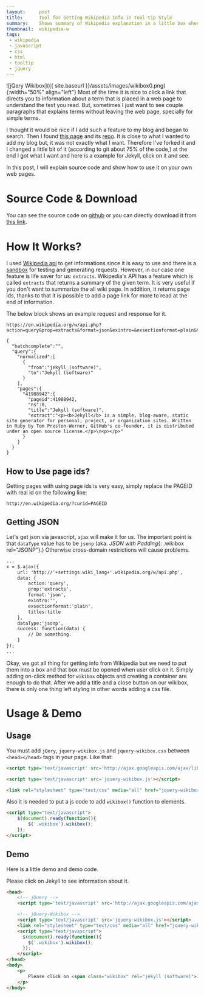 ```yaml
---
layout:     post
title:      Tool for Getting Wikipedia Info in Tool-tip Style
summary:    Shows summary of Wikipedia explanation in a little box when click on it.
thumbnail:  wikipedia-w
tags:
 - wikipedia
 - javascript
 - css
 - html
 - tooltip
 - jquery
---
```


![jQery Wikibox]({{ site.baseurl }}/assets/images/wikibox0.png){:width="50%" align="left"} Most of the time it is nice
to click a link that directs you to information about a term that is placed in a web page
to understand the text you read. But, sometimes I just want to see couple paragraphs
that explains terms without leaving the web page, specially for simple terms.

I thought it would be nice if I add such a feature to my blog and began to search. Then I
found [this page][5] and its [repo][6]. It is close to what I wanted to add my blog but, it was not
exactly what I want. Therefore I've forked it and I changed a little bit of it (according to git about 75% of the code,)
at the end I got what I want and here is a example for <span class="wikibox" rel="jekyll (software)">Jekyll</span>, click on it
and see.

In this post, I will explain source code and show how to use it on your own web pages.

# Source Code & Download

You can see the source code on [github][1] or you can directly download it from [this link][2].

# How It Works?

I used [Wikipedia api][3] to get informations since it is easy to use and there is a [sandbox][4] for testing and 
generating requests.
However, in our case one feature is life saver for us: `extracts`. Wikipedia's API has a feature which is called `extracts`
that returns a summary of the given term. It is very useful if you don't want to summarize the all wiki page.
In addition, it returns page ids, thanks to that it is possible to add a page link for more to read at the end
of information.

The below block shows an example request and response for it.

~~~
https://en.wikipedia.org/w/api.php?action=query&prop=extracts&format=json&exintro=&exsectionformat=plain&titles=jekyll_%28software%29
~~~

~~~
{
  "batchcomplete":"",
  "query":{
    "normalized":[
      {
        "from":"jekyll_(software)",
        "to":"Jekyll (software)"
      }
    ],
    "pages":{
      "41988942":{
        "pageid":41988942,
        "ns":0,
        "title":"Jekyll (software)",
        "extract":"<p><b>Jekyll</b> is a simple, blog-aware, static site generator for personal, project, or organization sites. Written in Ruby by Tom Preston-Werner, GitHub's co-founder, it is distributed under an open source license.</p>\n<p></p>"
      }
    }
  }
}
~~~

## How to Use page ids?

Getting pages with using page ids is very easy, simply replace the PAGEID with real id on the following line:

~~~
http://en.wikipedia.org/?curid=PAGEID
~~~

## Getting JSON

Let's get json via javascript, `ajax` will make it for us. The important point is that
`dataType` value has to be `jsonp` (aka. *JSON with Padding*{: .wikibox rel="JSONP"}.)
Otherwise cross-domain restrictions will cause problems.

~~~ html
...
x = $.ajax({
    url: 'http://'+settings.wiki_lang+'.wikipedia.org/w/api.php',
    data: {
        action:'query',
        prop:'extracts',
        format:'json',
        exintro:'',
        exsectionformat:'plain',
        titles:title
    },
    dataType:'jsonp',
    success: function(data) {
        // Do something.
    }
});
...
~~~

Okay, we got all thing for getting info from Wikipedia but we need to put them into a box and that box must be opened
when user click on it. Simply adding on-click method for `wikibox` objects and creating a container are enough to do that.
After we add a title and a close button on our wikibox, there is only one thing left styling in other words adding
a css file.

# Usage & Demo

## Usage

You must add `jQery`, `jquery-wikibox.js` and `jquery-wikibox.css` between `<head></head>` tags in your page.
Like that:

~~~ html
<script type='text/javascript' src='http://ajax.googleapis.com/ajax/libs/jquery/1.7.1/jquery.min.js'></script>

<script type='text/javascript' src='jquery-wikibox.js'></script>

<link rel="stylesheet" type="text/css" media="all" href="jquery-wikibox.css" />
~~~

Also it is needed to put a js code to add `wikibox()` function to elements.

~~~ html
<script type="text/javascript">
    $(document).ready(function(){
        $('.wikibox').wikibox(); 
    });
</script>
~~~

## Demo

Here is a little demo and demo code.

Please click on <span class="wikibox" rel="jekyll (software)">Jekyll</span> to see information about it.

~~~ html
<head>
    <!-- jQuery -->
    <script type='text/javascript' src='http://ajax.googleapis.com/ajax/libs/jquery/1.7.1/jquery.min.js'></script>

    <!-- jQuery-Wikibox -->
    <script type='text/javascript' src='jquery-wikibox.js'></script>
    <link rel="stylesheet" type="text/css" media="all" href="jquery-wikibox.css" />
    <script type="text/javascript">
      $(document).ready(function(){
        $('.wikibox').wikibox(); 
      });
    </script>
</head>
<body>
    <p>
        Please click on <span class="wikibox" rel="jekyll (software)">Jekyll</span> to see information about it.<br>
    </p>
</body>
~~~

[1]: https://github.com/onurozuduru/jquery-wikibox
[2]: https://github.com/onurozuduru/jquery-wikibox/archive/master.zip
[3]: https://www.mediawiki.org/wiki/API:Main_page
[4]: https://www.mediawiki.org/wiki/Special:ApiSandbox
[5]: http://finndorby.com/184/wikipedia-tooltip-for-jquery/
[6]: https://github.com/fido-hh/jquery-wikipedia-tooltip
